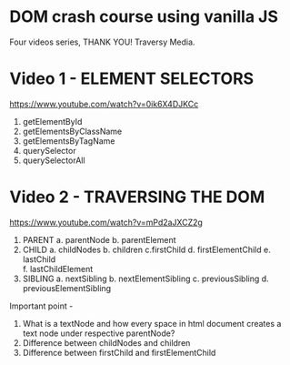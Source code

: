 # DOM crash course using vanilla JS

Four videos series, THANK YOU! Traversy Media.

# Video 1 - ELEMENT SELECTORS  

https://www.youtube.com/watch?v=0ik6X4DJKCc

1. getElementById
2. getElementsByClassName
3. getElementsByTagName
4. querySelector
5. querySelectorAll

# Video 2 - TRAVERSING THE DOM

https://www.youtube.com/watch?v=mPd2aJXCZ2g

1. PARENT
    a. parentNode
    b. parentElement
2. CHILD
    a. childNodes
    b. children
    c.firstChild
    d. firstElementChild
    e. lastChild    
    f. lastChildElement
3. SIBLING
    a. nextSibling
    b. nextElementSibling
    c. previousSibling
    d. previousElementSibling

Important point -

1. What is a textNode and how every space in html document creates a text node under respective parentNode?
3. Difference between childNodes and children
2. Difference between firstChild and firstElementChild
